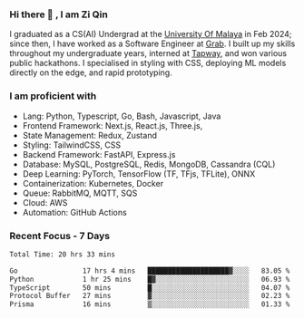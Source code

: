 <!-- <img height="180rem" width="100%" src="https://github.com/ziqinyeow/ziqinyeow/blob/main/header.png?raw=true" /> -->

### Hi there 👋 , I am Zi Qin
<!-- ![visitors](https://visitor-badge.glitch.me/badge?page_id=page.id) -->

I graduated as a CS(AI) Undergrad at the [University Of Malaya](https://www.um.edu.my/) in Feb 2024; since then, I have worked as a Software Engineer at [Grab](https://www.grab.com/my/). I built up my skills throughout my undergraduate years, interned at [Tapway](https://gotapway.com/), and won various public hackathons. I specialised in styling with CSS, deploying ML models directly on the edge, and rapid prototyping.

### I am proficient with

- Lang: Python, Typescript, Go, Bash, Javascript, Java
- Frontend Framework: Next.js, React.js, Three.js,
- State Management: Redux, Zustand
- Styling: TailwindCSS, CSS
- Backend Framework: FastAPI, Express.js
- Database: MySQL, PostgreSQL, Redis, MongoDB, Cassandra (CQL)
- Deep Learning: PyTorch, TensorFlow (TF, TFjs, TFLite), ONNX
- Containerization: Kubernetes, Docker
- Queue: RabbitMQ, MQTT, SQS
- Cloud: AWS
- Automation: GitHub Actions

### Recent Focus - 7 Days
<!--START_SECTION:waka-->

```txt
Total Time: 20 hrs 33 mins

Go                17 hrs 4 mins   ████████████████████▓░░░░   83.05 %
Python            1 hr 25 mins    █▓░░░░░░░░░░░░░░░░░░░░░░░   06.93 %
TypeScript        50 mins         █░░░░░░░░░░░░░░░░░░░░░░░░   04.07 %
Protocol Buffer   27 mins         ▓░░░░░░░░░░░░░░░░░░░░░░░░   02.23 %
Prisma            16 mins         ▒░░░░░░░░░░░░░░░░░░░░░░░░   01.33 %
```

<!--END_SECTION:waka-->

<!--![Leetcode Stats](https://leetcard.jacoblin.cool/ziqinyeow?ext=heatmap&theme=light,nord&width=1200&height=400)-->
